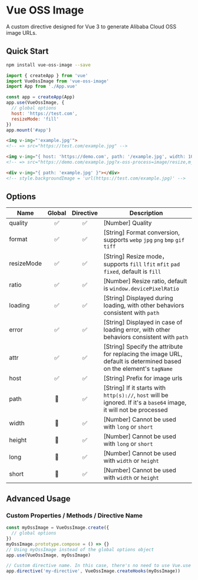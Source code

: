 # Vue OSS Image
A custom directive designed for Vue 3 to generate Alibaba Cloud OSS image URLs.

## Quick Start
```bash
npm install vue-oss-image --save
```
```js
import { createApp } from 'vue'
import VueOssImage from 'vue-oss-image'
import App from './App.vue'

const app = createApp(App)
app.use(VueOssImage, {
  // global options
  host: 'https://test.com',
  resizeMode: 'fill'
})
app.mount('#app')
```
```html
<img v-img="'example.jpg'">
<!-- => src="https://test.com/example.jpg" -->

<img v-img="{ host: 'https://demo.com', path: '/example.jpg', width: 100, height: 50, ratio: 2 }">
<!-- => src="https://demo.com/example.jpg?x-oss-process=image/resize,m_fill,w_200,h_100" -->

<div v-img="{ path: 'example.jpg' }"></div>
<!-- style.backgroundImage = 'url(https://test.com/example.jpg)' -->
```

## Options
| Name | Global | Directive | Description |
|-|:-:|:-:|-|
| quality | ✅ | ✅ | [Number] Quality |
| format | ✅ | ✅ | [String] Format conversion, supports `webp` `jpg` `png` `bmp` `gif` `tiff` |
| resizeMode | ✅ | ✅ | [String] Resize mode，supports `fill` `lfit` `mfit` `pad` `fixed`, default is `fill` |
| ratio | ✅ | ✅ | [Number] Resize ratio, default is `window.devicePixelRatio` |
| loading | ✅ | ✅ | [String] Displayed during loading, with other behaviors consistent with `path` |
| error | ✅ | ✅ | [String] Displayed in case of loading error, with other behaviors consistent with `path` |
| attr | ✅ | ✅ | [String] Specify the attribute for replacing the image URL, default is determined based on the element's `tagName` |
| host | ✅ | ✅ | [String] Prefix for image urls |
| path | 🚫 | ✅ | [String] If it starts with `http(s)://`, `host` will be ignored. If it's a `base64` image, it will not be processed |
| width | 🚫 | ✅ | [Number] Cannot be used with `long` or `short` |
| height | 🚫 | ✅ | [Number] Cannot be used with `long` or `short` |
| long | 🚫 | ✅ | [Number] Cannot be used with `width` or `height` |
| short | 🚫 | ✅ | [Number] Cannot be used with `width` or `height` |

## Advanced Usage
### Custom Properties / Methods / Directive Name
```js
const myOssImage = VueOssImage.create({
  // global options
})
myOssImage.prototype.compose = () => {}
// Using myOssImage instead of the global options object
app.use(VueOssImage, myOssImage)

// Custom directive name. In this case, there's no need to use Vue.use or app.use
app.directive('my-directive', VueOssImage.createHooks(myOssImage))
```
